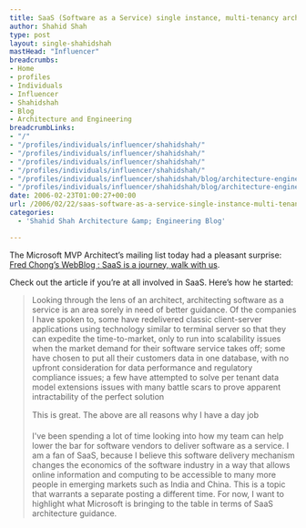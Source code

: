 ```yaml
---
title: SaaS (Software as a Service) single instance, multi-tenancy architecture
author: Shahid Shah
type: post
layout: single-shahidshah
mastHead: "Influencer"
breadcrumbs:
- Home
- profiles
- Individuals
- Influencer
- Shahidshah
- Blog
- Architecture and Engineering
breadcrumbLinks:
- "/"
- "/profiles/individuals/influencer/shahidshah/"
- "/profiles/individuals/influencer/shahidshah/"
- "/profiles/individuals/influencer/shahidshah/"
- "/profiles/individuals/influencer/shahidshah/"
- "/profiles/individuals/influencer/shahidshah/blog/architecture-engineering/"
- "/profiles/individuals/influencer/shahidshah/blog/architecture-engineering/"
date: 2006-02-23T01:00:27+00:00
url: /2006/02/22/saas-software-as-a-service-single-instance-multi-tenancy-architecture/
categories:
  - 'Shahid Shah Architecture &amp; Engineering Blog'

---
```

The Microsoft MVP Architect&#8217;s mailing list today had a pleasant surprise: [Fred Chong&#8217;s WebBlog : SaaS is a journey, walk with us][1].

Check out the article if you&#8217;re at all involved in SaaS. Here&#8217;s how he started:

> Looking through the lens of an architect, architecting software as a service is an area sorely in need of better guidance. Of the companies I have spoken to, some have redelivered classic client-server applications using technology similar to terminal server so that they can expedite the time-to-market, only to run into scalability issues when the market demand for their software service takes off; some have chosen to put all their customers data in one database, with no upfront consideration for data performance and regulatory compliance issues; a few have attempted to solve per tenant data model extensions issues with many battle scars to prove apparent intractability of the perfect solution
> 
> This is great. The above are all reasons why I have a day job
> 
> I've been spending a lot of time looking into how my team can help lower the bar for software vendors to deliver software as a service. I am a fan of SaaS, because I believe this software delivery mechanism changes the economics of the software industry in a way that allows online information and computing to be accessible to many more people in emerging markets such as India and China. This is a topic that warrants a separate posting a different time. For now, I want to highlight what Microsoft is bringing to the table in terms of SaaS architecture guidance.

 [1]: http://blogs.msdn.com/fred_chong/archive/2006/02/17/534633.aspx